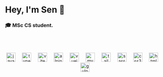 <br clear="both">

<h1 align="left">Hey, I'm Sen 👋</h1>

###

<h3 align="left">🎓 MSc CS student.</h3>

###

<br>
<!-- <div align="left">
  <h4 style="margin: 0;">❞ I like cool things. I like learning about cool things. ❞</h4>
  <h5 style="margin: 0;">- Terry A. Davies</h5>
</div> -->




<br>


<br>



<div align="center">
  <img src="https://skillicons.dev/icons?i=js" height="30" alt="javascript logo"  />
  <img width="14" />
  <img src="https://skillicons.dev/icons?i=ts" height="30" alt="typescript logo"  />
  <img width="14" />
  <img src="https://skillicons.dev/icons?i=vite" height="30" alt="vite logo"  />
  <img width="14" />
  <img src="https://skillicons.dev/icons?i=alpinejs" height="30" alt="alpinelinux logo"  />
  <img width="14" />
  <img src="https://skillicons.dev/icons?i=vue" height="30" alt="vuejs logo"  />
  <img width="14" />
  <img src="https://skillicons.dev/icons?i=mysql" height="30" alt="mysql logo"  />
  <img width="14" />
  <img src="https://skillicons.dev/icons?i=tailwind" height="30" alt="tailwindcss logo"  />
  <img width="14" />
  <img src="https://skillicons.dev/icons?i=sass" height="30" alt="sass logo"  />
  <img width="14" />
  <img src="https://skillicons.dev/icons?i=css" height="30" alt="css3 logo"  />
  <img width="14" />
  <img src="https://skillicons.dev/icons?i=html" height="30" alt="html5 logo"  />
  <img width="14" />
  <img src="https://skillicons.dev/icons?i=gulp" height="30" alt="gulp logo"  />
</div>
